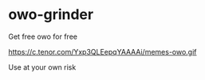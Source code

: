 # owo-grinder
Get free owo for free 

https://c.tenor.com/Yxp3QLEepqYAAAAi/memes-owo.gif

Use at your own risk
